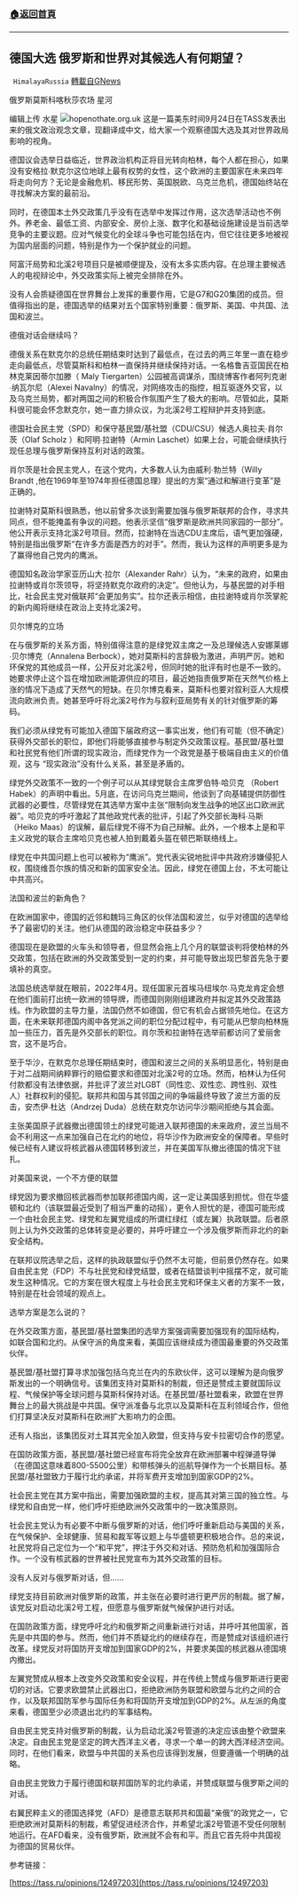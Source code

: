 ###  [:house:返回首頁](https://github.com/ourhimalayas/txt)
---


## 德国大选 俄罗斯和世界对其候选人有何期望？
` HimalayaRussia` [轉載自GNews](https://gnews.org/zh-hans/1554694/)

俄罗斯莫斯科喀秋莎农场 星河

编辑上传 水星
![](https://assets.gnews.org/wp-content/uploads/2021/09/G-2.jpg)hopenothate.org.uk
这是一篇美东时间9月24日在TASS发表出来的俄文政治观念文章，现翻译成中文，给大家一个观察德国大选及其对世界政局影响的视角。

德国议会选举日益临近，世界政治机构正将目光转向柏林，每个人都在担心，如果没有安格拉∙默克尔这位地球上最有权势的女性，这个欧洲的主要国家在未来四年将走向何方？无论是金融危机、移民形势、英国脱欧、乌克兰危机，德国始终站在寻找解决方案的最前沿。

同时，在德国本土外交政策几乎没有在选举中发挥过作用，这次选举活动也不例外。养老金、最低工资、内部安全、房价上涨、数字化和基础设施建设是当前选举竞争的主要议题。应对气候变化的全球斗争也可能包括在内，但它往往更多地被视为国内层面的问题，特别是作为一个保护就业的问题。

阿富汗局势和北溪2号项目只是被顺便提及，没有太多实质内容。在总理主要候选人的电视辩论中，外交政策实际上被完全排除在外。

没有人会质疑德国在世界舞台上发挥的重要作用，它是G7和G20集团的成员。但值得指出的是，德国选举的结果对五个国家特别重要：俄罗斯、美国、中共国、法国和波兰。

德俄对话会继续吗？

德俄关系在默克尔的总统任期结束时达到了最低点，在过去的两三年里一直在稳步走向最低点，尽管莫斯科和柏林一直保持并继续保持对话。一名格鲁吉亚国民在柏林克莱因蒂尔加滕（ Maly Tiergarten）公园被高调谋杀，围绕博客作者阿列克谢∙纳瓦尔尼（Alexei Navalny）的情况，对网络攻击的指控，相互驱逐外交官，以及乌克兰局势，都对两国之间的积极合作氛围产生了极大的影响。尽管如此，莫斯科很可能会怀念默克尔，她一直力排众议，为北溪2号工程辩护并支持到底。

德国社会民主党（SPD）和保守基民盟/基社盟（CDU/CSU）候选人奥拉夫∙肖尔茨（Olaf Scholz ）和阿明∙拉谢特（Armin Laschet）如果上台，可能会继续执行现任总理与俄罗斯保持互利对话的政策。

肖尔茨是社会民主党人，在这个党内，大多数人认为由威利∙勃兰特（Willy Brandt ,他在1969年至1974年担任德国总理）提出的方案“通过和解进行变革”是正确的。

拉谢特对莫斯科很熟悉，他以前曾多次谈到需要加强与俄罗斯联邦的合作，寻求共同点，但不能掩盖有争议的问题。他表示坚信“俄罗斯是欧洲共同家园的一部分”。他公开表示支持北溪2号项目。然而，拉谢特在当选CDU主席后，语气更加强硬，特别是指出俄罗斯“在许多方面是西方的对手”。然而，我认为这样的声明更多是为了赢得他自己党内的鹰派。

德国知名政治学家亚历山大∙拉尔（Alexander Rahr）认为，“未来的政府，如果由拉谢特或肖尔茨领导，将坚持默克尔政府的决定”。但他认为，与基民盟的对手相比，社会民主党对俄联邦“会更加务实”。拉尔还表示相信，由拉谢特或肖尔茨掌舵的新内阁将继续在政治上支持北溪2号。

贝尔博克的立场

在与俄罗斯的关系方面，特别值得注意的是绿党双主席之一及总理候选人安娜莱娜∙贝尔博克（Annalena Berbock），她对莫斯科的言辞极为激进，声明严厉。她和环保党的其他成员一样，公开反对北溪2号，但同时她的批评有时也是不一致的。她要求停止这个旨在增加欧洲能源供应的项目，最近她指责俄罗斯在天然气价格上涨的情况下造成了天然气的短缺。在贝尔博克看来，莫斯科也要对叙利亚人大规模流向欧洲负责。她甚至呼吁将北溪2号作为与叙利亚局势有关的针对俄罗斯的筹码。

我们必须从绿党有可能加入德国下届政府这一事实出发，他们有可能（但不确定）获得外交部长的职位，即他们将能够直接参与制定外交政策议程。基民盟/基社盟和社民党有他们所谓的现实政治，而绿党作为一个政党是基于极端自由主义的价值观，这与 “现实政治”没有什么关系，甚至是矛盾的。

绿党外交政策不一致的一个例子可以从其绿党联合主席罗伯特∙哈贝克 （Robert Habek）的声明中看出。5月底，在访问乌克兰期间，他谈到了向基辅提供防御性武器的必要性，尽管绿党在其选举方案中主张“限制向发生战争的地区出口欧洲武器”。哈贝克的呼吁激起了其他政党代表的批评，引起了外交部长海科∙马斯（Heiko Maas）的误解，最后绿党不得不为自己辩解。此外，一个根本上是和平主义政党的联合主席哈贝克也被人拍到戴着头盔在顿巴斯联络线上。

绿党在中共国问题上也可以被称为“鹰派”。党代表尖锐地批评中共政府涉嫌侵犯人权，围绕维吾尔族的情况和新的国家安全法。因此，绿党在德国上台，不太可能让中共高兴。

法国和波兰的新角色？

在欧洲国家中，德国的近邻和魏玛三角区的伙伴法国和波兰，似乎对德国的选举给予了最密切的关注。他们从德国的政治稳定中获益多少？

德国现在是欧盟的火车头和领导者，但显然会拖上几个月的联盟谈判将使柏林的外交政策，包括在欧洲的外交政策受到一定的约束，并可能导致出现巴黎首先急于要填补的真空。

法国总统选举就在眼前，2022年4月。现任国家元首埃马纽埃尔∙马克龙肯定会想在他们面前打出统一欧洲的领导牌，而德国则刚刚组建政府并拟定其外交政策路线。作为欧盟的主导力量，法国仍然不如德国，但它有机会占据领先地位。在这方面，在未来联邦德国内阁中各党派之间的职位分配过程中，有可能从巴黎向柏林施加一些压力，首先是外交部长的职位。肖尔茨和拉谢特在选举前都访问了爱丽舍宫，这不是巧合。

至于华沙，在默克尔总理任期结束时，德国和波兰之间的关系明显恶化，特别是由于对二战期间纳粹罪行的赔偿要求和德国对北溪2号的立场。然而，柏林认为任何付款都没有法律依据，并批评了波兰对LGBT（同性恋、双性恋、跨性别、双性人）社群权利的侵犯。联邦共和国与其邻国之间的争端最终导致了波兰方面的反击，安杰伊∙杜达（Andrzej Duda）总统在默克尔访问华沙期间拒绝与其会面。

主张美国原子武器撤出德国领土的绿党可能进入联邦德国的未来政府，波兰当局不会不利用这一点来加强自己在北约的地位，将华沙作为欧洲安全的保障者。早些时候已经有人建议将核武器从德国转移到波兰，并在美国军队撤出德国的情况下驻扎。

对美国来说，一个不方便的联盟

绿党因为要求撤回核武器而参加联邦德国内阁，这一定让美国感到担忧。但在华盛顿和北约（该联盟最近受到了相当严重的动摇），更令人担忧的是，德国可能形成一个由社会民主党、绿党和左翼党组成的所谓红绿红（或左翼）执政联盟。后者原则上认为外交政策的总体转变是必要的，并呼吁建立一个涉及俄罗斯而非北约的新安全结构。

在联邦议院选举之后，这样的执政联盟似乎仍然不太可能，但前景仍然存在。如果自由民主党（FDP）不与社民党和绿党结盟，或者在结盟谈判中摇摆不定，就可能发生这种情况。它的方案在很大程度上与社会民主党和环保主义者的方案不一致，特别是在社会领域的观点上。

选举方案是怎么说的？

在外交政策方面，基民盟/基社盟集团的选举方案强调需要加强现有的国际结构，如联合国和北约。从保守派的角度来看，美国应该继续成为德国最重要的外交政策伙伴。

基民盟/基社盟打算寻求加强包括乌克兰在内的东欧伙伴，这可以理解为是向俄罗斯发出的一个明确信号。该集团支持对莫斯科的制裁，但还是赞成主要就国际议程、气候保护等全球问题与莫斯科保持对话。在基民盟/基社盟看来，欧盟在世界舞台上的最大挑战是中共国。保守派准备与北京以及莫斯科在互利领域合作，但他们打算坚决反对莫斯科在欧洲扩大影响力的企图。

还有人指出，该集团反对土耳其完全加入欧盟，但支持与安卡拉密切合作的愿望。

在国防政策方面，基民盟/基社盟已经宣布将完全放弃在欧洲部署中程弹道导弹（在德国这意味着800-5500公里）和带核弹头的巡航导弹作为一个长期目标。基民盟/基社盟致力于履行北约承诺，并将军费开支增加到国家GDP的2%。

社会民主党在其方案中指出，需要加强欧盟的主权，提高其对第三国的独立性。与绿党和自由党一样，他们呼吁拒绝欧洲外交政策中的一致决策原则。

社会民主党认为有必要不中断与俄罗斯的对话，他们呼吁重新启动与美国的关系，在气候保护、全球健康、贸易和裁军等议题上与华盛顿更积极地合作。总的来说，社民党将自己定位为一个“和平党”，押注于外交和对话、预防危机和加强国际合作。一个没有核武器的世界被社民党宣布为其外交政策的目标。

没有人反对与俄罗斯对话，但……

绿党支持目前欧洲对俄罗斯的政策，并主张在必要时进行更严厉的制裁。据了解，该党反对启动北溪2号工程，但愿意与俄罗斯就气候保护进行对话。

在国防政策方面，绿党呼吁北约和俄罗斯之间重新进行对话，并呼吁其他国家，首先是中共国的参与。然而，他们并不质疑北约的继续存在，而是赞成对该组织进行改革。绿党反对将国防开支增加到国家GDP的2%，并要求美国的核武器从德国境内撤出。

左翼党赞成从根本上改变外交政策和安全议程，并在传统上赞成与俄罗斯进行更密切的对话。它要求欧盟禁止武器出口，拒绝欧洲防务联盟和欧盟与北约之间的合作，以及联邦国防军参与国际任务和将国防开支增加到GDP的2%。从左派的角度来看，德国至少必须退出北约的军事结构。

自由民主党支持对俄罗斯的制裁，认为启动北溪2号管道的决定应该由整个欧盟来决定。自由民主党是坚定的跨大西洋主义者，寻求一个单一的跨大西洋经济空间。同时，在他们看来，欧盟与中共国的关系也应该得到发展，但要遵循一个明确的战略。

自由民主党致力于履行德国和联邦国防军的北约承诺，并赞成联盟与俄罗斯之间的对话。

右翼民粹主义的德国选择党（AFD）是德意志联邦共和国最“亲俄”的政党之一，它拒绝欧洲对莫斯科的制裁，希望促进经济合作，并希望北溪2号管道不受任何限制地运行。在AFD看来，没有俄罗斯，欧洲就不会有和平。而且它首先将中共国视为德国的贸易伙伴。

参考链接：

[https://tass.ru/opinions/12497203](https://tass.ru/opinions/12497203)
